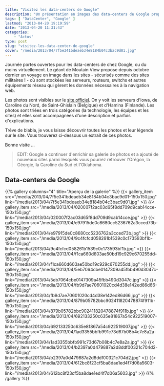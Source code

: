```yaml
---
title: "Visitez les data-centers de Google"
description: "Un présentation en images des data-centers de Google proposée par la firme de Mountain View (toutes les photos et plus d\'info sur leur site)."
tags: [ "DataCenter", "Google" ]
lastmod: "2013-04-20 19:19:59"
date: "2013-04-20 11:31:43"
categories:
    - "Actus"
type: post
slug: "visitez-les-data-center-de-google"
cover: "/media/2013/04/7f5e341bdeaeb34e8184b04c3bac9d01.jpg"
---
```


Journée portes ouvertes pour les data-centers de chez Google, ou du moins virtuellement. Le géant de Moutain View propose depuis octobre dernier un voyage en image dans les sites - sécurisés comme des sites militaires ! - où sont stockées les serveurs, routeurs, switchs et autres équipements réseau qui gèrent les données nécessaires à la navigation web.

<!--more-->

Les photos sont visibles sur le [site officiel](http://www.google.com/about/datacenters/gallery/). On y voit les serveurs d'Iowa, de Caroline du Nord, de Saint-Ghislain (Belgique) et d'Hamina (Finlande). Les photos sont triées en trois catégories (la technologie, les équipes et les sites) et elles sont accompagnées d'une description et parfois d'explications.

Trêve de blabla, je vous laisse découvrir toutes les photos et leur légende sur le site. Vous trouverez ci-dessous un extrait de ces photos.

Bonne visite ...

> EDIT: Google a continuer d'enrichir sa galerie de photos et a ajouté de nouveaux sites parmi lesquels vous pourrez retrouver l'Orégon, la Géorgie, la Caroline du Sud et l'Oklahoma.

## Data-centers de Google

{{% gallery columns="4" title="Aperçu de la galerie" %}}
{{< gallery_item src="/media/2013/04/7f5e341bdeaeb34e8184b04c3bac9d01-150x150.jpg" link="/media/2013/04/7f5e341bdeaeb34e8184b04c3bac9d01.jpg" >}}
{{< gallery_item src="/media/2013/04/020007f2ac03d65f8dd709d9cab14cce-150x150.jpg" link="/media/2013/04/020007f2ac03d65f8dd709d9cab14cce.jpg" >}}
{{< gallery_item src="/media/2013/04/e97915de0c8680cc5236762a3cced73b-150x150.jpg" link="/media/2013/04/e97915de0c8680cc5236762a3cced73b.jpg" >}}
{{< gallery_item src="/media/2013/04/9c4fcfcd058261b1539c0c173593bf1b-150x150.jpg" link="/media/2013/04/9c4fcfcd058261b1539c0c173593bf1b.jpg" >}}
{{< gallery_item src="/media/2013/04/f1ca660d603ae50bd19c929c670255dd-150x150.jpg" link="/media/2013/04/f1ca660d603ae50bd19c929c670255dd.jpg" >}}
{{< gallery_item src="/media/2013/04/5eb7064cbe0147309a45fbb490d3047c-150x150.jpg" link="/media/2013/04/5eb7064cbe0147309a45fbb490d3047c.jpg" >}}
{{< gallery_item src="/media/2013/04/fb9d7ae70601020cd4d38e142ed86d66-150x150.jpg" link="/media/2013/04/fb9d7ae70601020cd4d38e142ed86d66.jpg" >}}
{{< gallery_item src="/media/2013/04/879b05782bbc902411820478874f911b-150x150.jpg" link="/media/2013/04/879b05782bbc902411820478874f911b.jpg" >}}
{{< gallery_item src="/media/2013/04/692133250c635e81867a54c922519007-150x150.jpg" link="/media/2013/04/692133250c635e81867a54c922519007.jpg" >}}
{{< gallery_item src="/media/2013/04/1ad3355bbfb991c73d67b08b4c7e8a2a-150x150.jpg" link="/media/2013/04/1ad3355bbfb991c73d67b08b4c7e8a2a.jpg" >}}
{{< gallery_item src="/media/2013/04/b2397a0d479887a2d8ddf00321c704d2-150x150.jpg" link="/media/2013/04/b2397a0d479887a2d8ddf00321c704d2.jpg" >}}
{{< gallery_item src="/media/2013/04/612bc8f23cf5ba8dae1ed4f7d06a5603-150x150.jpg" link="/media/2013/04/612bc8f23cf5ba8dae1ed4f7d06a5603.jpg" >}}
{{% /gallery %}}